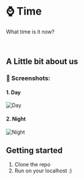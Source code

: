 # ⌚ Time 
What time is it now?

<br />

## A Little bit about us
### ️🌃 Screenshots:
#### 1. Day
 ![Day](https://github.com/faizinkholiq/my_poll/blob/master/raw/day.png?raw=true)
#### 2. Night
 ![Night](https://github.com/faizinkholiq/my_poll/blob/master/raw/night.png?raw=true)
<br />

## Getting started
1. Clone the repo
2. Run on your localhost :)
